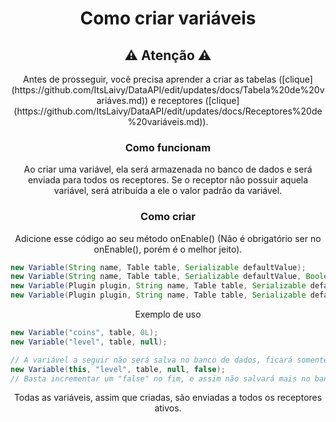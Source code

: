 
<h1 align="center">
    Como criar variáveis
</h1>

<h2 align="center">
    ⚠ Atenção ⚠
</h2>

<p align="center">
 Antes de prosseguir, você precisa aprender a criar as tabelas ([clique](https://github.com/ItsLaivy/DataAPI/edit/updates/docs/Tabela%20de%20variáves.md)) e receptores ([clique](https://github.com/ItsLaivy/DataAPI/edit/updates/docs/Receptores%20de%20variáveis.md)).
</p>

<h3 align="center">
    Como funcionam
</h3>

<p align="center">Ao criar uma variável, ela será armazenada no banco de dados e será enviada para todos os receptores. Se o receptor não possuir aquela variável, será atribuída a ele o valor padrão da variável.</p>

<h3 align="center">
    Como criar
</h3>

<p align="center">
    Adicione esse código ao seu método onEnable() (Não é obrigatório ser no onEnable(), porém é o melhor jeito).
</p>

```java
new Variable(String name, Table table, Serializable defaultValue);
new Variable(String name, Table table, Serializable defaultValue, Boolean saveToDatabase);
new Variable(Plugin plugin, String name, Table table, Serializable defaultValue, Boolean saveToDatabase);
new Variable(Plugin plugin, String name, Table table, Serializable defaultValue, Boolean saveToDatabase, Boolean messages);
```

<p align="center">Exemplo de uso</p>

```java
new Variable("coins", table, 0L);
new Variable("level", table, null);

// A variável a seguir não será salva no banco de dados, ficará somente na memória. São chamadas variáveis temporárias e são resetadas para o valor padrão definido sempre que o receptor é carregado
new Variable(this, "level", table, null, false);
// Basta incrementar um "false" no fim, e assim não salvará mais no banco de dados.
```
<p align="center">Todas as variáveis, assim que criadas, são enviadas a todos os receptores ativos.</p>